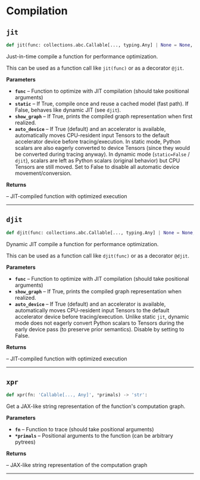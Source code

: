# Compilation

## `jit`

```python
def jit(func: collections.abc.Callable[..., typing.Any] | None = None, static: bool = True, show_graph: bool = False, auto_device: bool = True) -> collections.abc.Callable[..., typing.Any]:
```
Just-in-time compile a function for performance optimization.

This can be used as a function call like `jit(func)` or as a decorator `@jit`.

**Parameters**

- **`func`** – Function to optimize with JIT compilation (should take positional arguments)
- **`static`** – If True, compile once and reuse a cached model (fast path). If False, behaves like dynamic JIT (see `djit`).
- **`show_graph`** – If True, prints the compiled graph representation when first realized.
- **`auto_device`** – If True (default) and an accelerator is available, automatically moves CPU-resident input Tensors
to the default accelerator device before tracing/execution. In static mode, Python scalars are also
eagerly converted to device Tensors (since they would be converted during tracing anyway). In dynamic
mode (`static=False` / `djit`), scalars are left as Python scalars (original behavior) but CPU Tensors
are still moved. Set to False to disable all automatic device movement/conversion.

**Returns**

 – JIT-compiled function with optimized execution


---
## `djit`

```python
def djit(func: collections.abc.Callable[..., typing.Any] | None = None, show_graph: bool = False, auto_device: bool = True) -> collections.abc.Callable[..., typing.Any]:
```
Dynamic JIT compile a function for performance optimization.

This can be used as a function call like `djit(func)` or as a decorator `@djit`.

**Parameters**

- **`func`** – Function to optimize with JIT compilation (should take positional arguments)
- **`show_graph`** – If True, prints the compiled graph representation when realized.
- **`auto_device`** – If True (default) and an accelerator is available, automatically moves CPU-resident input Tensors
to the default accelerator device before tracing/execution. Unlike static `jit`, dynamic mode does not
eagerly convert Python scalars to Tensors during the early device pass (to preserve prior semantics).
Disable by setting to False.

**Returns**

 – JIT-compiled function with optimized execution


---
## `xpr`

```python
def xpr(fn: 'Callable[..., Any]', *primals) -> 'str':
```
Get a JAX-like string representation of the function's computation graph.

**Parameters**

- **`fn`** – Function to trace (should take positional arguments)
- **`*primals`** – Positional arguments to the function (can be arbitrary pytrees)

**Returns**

 – JAX-like string representation of the computation graph


---

